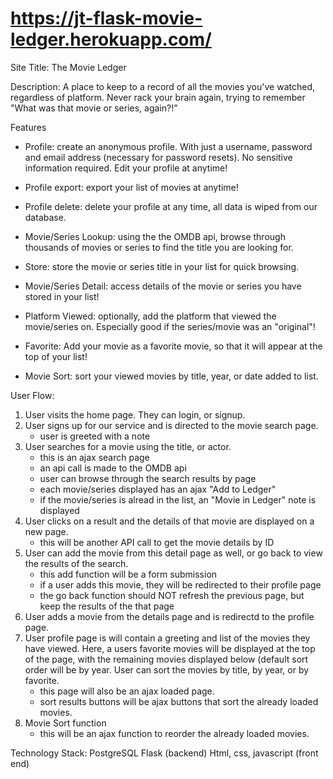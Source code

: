 # https://jt-flask-movie-ledger.herokuapp.com/

Site Title: The Movie Ledger

Description: A place to keep to a record of all the movies you've watched, regardless of platform.  Never rack your brain again, trying to remember "What was that movie or series, again?!"


Features
- Profile: create an anonymous profile.  With just a username, password and email address (necessary for password resets).  No sensitive information required.  Edit your profile at anytime!

- Profile export: export your list of movies at anytime!

- Profile delete: delete your profile at any time, all data is wiped from our database.

- Movie/Series Lookup: using the the OMDB api, browse through thousands of movies or series to find the title you are looking for.

- Store: store the movie or series title in your list for quick browsing.

- Movie/Series Detail: access details of the movie or series you have stored in your list!

- Platform Viewed: optionally, add the platform that viewed the movie/series on.  Especially good if the series/movie was an "original"!

- Favorite:  Add your movie as a favorite movie, so that it will appear at the top of your list!

- Movie Sort: sort your viewed movies by title, year, or date added to list.


User Flow:
1. User visits the home page.  They can login, or signup.
2. User signs up for our service and is directed to the movie search page.
    - user is greeted with a note
3. User searches for a movie using the title, or actor.
    - this is an ajax search page
    - an api call is made to the OMDB api
    - user can browse through the search results by page
    - each movie/series displayed has an ajax "Add to Ledger"
    - if the movie/series is alread in the list, an "Movie in Ledger" note is displayed
4. User clicks on a result and the details of that movie are displayed on a new page.
    - this will be another API call to get the movie details by ID
5. User can add the movie from this detail page as well, or go back to view the results of the search.
    - this add function will be a form submission
    - if a user adds this movie, they will be redirected to their profile page
    - the go back function should NOT refresh the previous page, but keep the results of the that page
6. User adds a movie from the details page and is redirectd to the profile page.
7. User profile page is will contain a greeting and list of the movies they have viewed.  Here, a users favorite movies will be displayed at the top of the page, with the remaining movies displayed below (default sort order will be by year.  User can sort the movies by title, by year, or by favorite.
    - this page will also be an ajax loaded page.
    - sort results buttons will be ajax buttons that sort the already loaded movies.
8. Movie Sort function
    - this will be an ajax function to reorder the already loaded movies.


Technology Stack:
PostgreSQL
Flask (backend)
Html, css, javascript (front end)